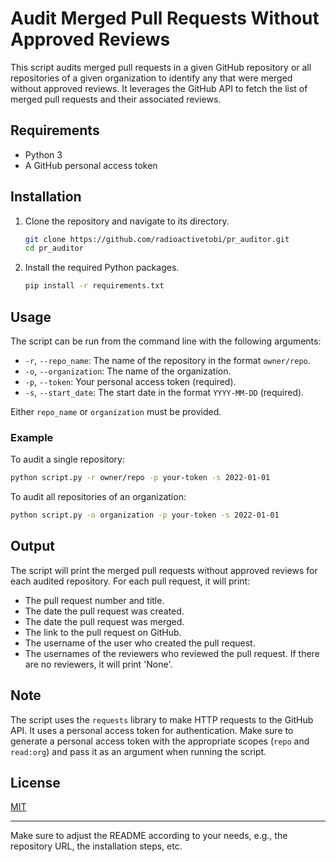 # Audit Merged Pull Requests Without Approved Reviews

This script audits merged pull requests in a given GitHub repository or all repositories of a given organization to identify any that were merged without approved reviews. It leverages the GitHub API to fetch the list of merged pull requests and their associated reviews.

## Requirements

- Python 3
- A GitHub personal access token

## Installation

1. Clone the repository and navigate to its directory.

    ```sh
    git clone https://github.com/radioactivetobi/pr_auditor.git
    cd pr_auditor
    ```

2. Install the required Python packages.

    ```sh
    pip install -r requirements.txt
    ```

## Usage

The script can be run from the command line with the following arguments:

- `-r`, `--repo_name`: The name of the repository in the format `owner/repo`.
- `-o`, `--organization`: The name of the organization.
- `-p`, `--token`: Your personal access token (required).
- `-s`, `--start_date`: The start date in the format `YYYY-MM-DD` (required).

Either `repo_name` or `organization` must be provided.

### Example

To audit a single repository:

```sh
python script.py -r owner/repo -p your-token -s 2022-01-01
```

To audit all repositories of an organization:

```sh
python script.py -o organization -p your-token -s 2022-01-01
```

## Output

The script will print the merged pull requests without approved reviews for each audited repository. For each pull request, it will print:

- The pull request number and title.
- The date the pull request was created.
- The date the pull request was merged.
- The link to the pull request on GitHub.
- The username of the user who created the pull request.
- The usernames of the reviewers who reviewed the pull request. If there are no reviewers, it will print 'None'.

## Note

The script uses the `requests` library to make HTTP requests to the GitHub API. It uses a personal access token for authentication. Make sure to generate a personal access token with the appropriate scopes (`repo` and `read:org`) and pass it as an argument when running the script.

## License

[MIT](LICENSE)

---

Make sure to adjust the README according to your needs, e.g., the repository URL, the installation steps, etc.